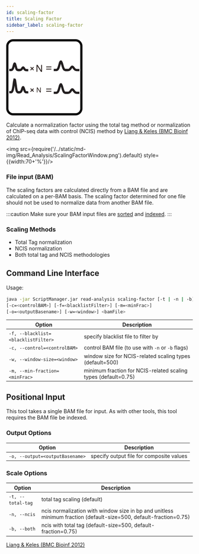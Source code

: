 ```yaml
---
id: scaling-factor
title: Scaling Factor
sidebar_label: scaling-factor
---
```


![scaling-factor](/../static/icons/Read_Analysis/ScalingFactor_square.svg)

Calculate a normalization factor using the total tag method or normalization of ChIP-seq data with control (NCIS) method by [Liang & Keles (BMC Bioinf 2012)][Liang_2012].


<img src={require('/../static/md-img/Read_Analysis/ScalingFactorWindow.png').default} style={{width:70+'%'}}/>


### File input (BAM)
The scaling factors are calculated directly from a BAM file and are calculated on a per-BAM basis. The scaling factor determined for one file should not be used to normalize data from another BAM file.

:::caution
Make sure your BAM input files are [sorted][sort-bam] and [indexed][bam-indexer].
:::

### Scaling Methods

* Total Tag normalization
* NCIS normalization
* Both total tag and NCIS methodologies


## Command Line Interface

Usage:
```bash
java -jar ScriptManager.jar read-analysis scaling-factor [-t | -n | -b] [-hV]
[-c=<controlBAM>] [-f=<blacklistFilter>] [-m=<minFrac>]
[-o=<outputBasename>] [-w=<window>] <bamFile>
```



| Option | Description |
| ------ | ----------- |
| `-f, --blacklist=<blacklistFilter>` | specify blacklist file to filter by |
| `-c, --control=<controlBAM>` | control BAM file (to use with `-n` or `-b` flags) |
| `-w, --window-size=<window>` | window size for NCIS-related scaling types (default=500) |
| `-m, --min-fraction=<minFrac>` | minimum fraction for NCIS-related scaling types (default=0.75) |




## Positional Input

This tool takes a single BAM file for input. As with other tools, this tool requires the BAM file be indexed.


### Output Options

| Option | Description |
| ------ | ----------- |
| `-o, --output=<outputBasename>` | specify output file for composite values |


### Scale Options

| Option | Description |
| ------ | ----------- |
| `-t, --total-tag` | total tag scaling (default) |
| `-n, --ncis` | ncis normalization with window size in bp and unitless minimum fraction (default-size=500, default-fraction=0.75) |
| `-b, --both` | ncis with total tag (default-size=500, default-fraction=0.75) |

[Liang & Keles (BMC Bioinf 2012)][Liang_2012]


[Liang_2012]:https://pubmed.ncbi.nlm.nih.gov/22883957/
[file-format]:/docs/References/file-formats

[sort-bam]:/docs/Tools/bam-manipulation/sort-bam
[bam-indexer]:/docs/Tools/bam-manipulation/bam-indexer
